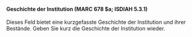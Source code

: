 #### Geschichte der Institution (MARC 678 $a; ISDIAH 5.3.1)

Dieses Feld bietet eine kurzgefasste Geschichte der Institution und ihrer Bestände. Geben Sie kurz die Geschichte der Institution wieder.